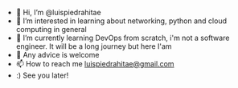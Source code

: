 - 👋 Hi, I’m @luispiedrahitae
- 👀 I’m interested in learning about networking, python and cloud computing in general
- 🌱 I’m currently learning DevOps from scratch, i'm not a software engineer. It will be a long journey but here I'am
- 💞️ Any advice is welcome
- 📫 How to reach me luispiedrahitae@gmail.com
- :) See you later!

<!---
luispiedrahitae/luispiedrahitae is a ✨ special ✨ repository because its `README.md` (this file) appears on your GitHub profile.
You can click the Preview link to take a look at your changes.
--->

